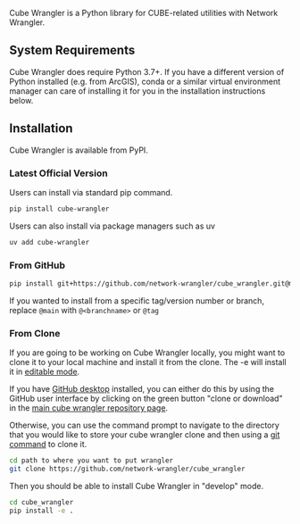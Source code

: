 Cube Wrangler is a Python library for CUBE-related utilities with Network Wrangler.

## System Requirements
Cube Wrangler does require Python 3.7+. If you have a different version of Python installed (e.g. from ArcGIS), conda or a similar virtual environment manager can care of installing it for you in the installation instructions below.

## Installation
Cube Wrangler is available from PyPI.

### Latest Official Version
Users can install via standard pip command.
```bash
pip install cube-wrangler
```

Users can also install via package managers such as uv
```bash
uv add cube-wrangler
```

### From GitHub
```bash
pip install git+https://github.com/network-wrangler/cube_wrangler.git@main#egg=cube_wrangler
```

If you wanted to install from a specific tag/version number or branch, replace `@main` with `@<branchname>`  or `@tag`

### From Clone

If you are going to be working on Cube Wrangler locally, you might want to clone it to your local machine and install it from the clone.  The -e will install it in [editable mode](https://pip.pypa.io/en/stable/reference/pip_install/?highlight=editable#editable-installs).

If you have [GitHub desktop](https://desktop.github.com/) installed, you can either do this by using the GitHub user interface by clicking on the green button "clone or download" in the [main cube wrangler repository page](https://github.com/network-wrangler/cube_wrangler).

Otherwise, you can use the command prompt to navigate to the directory that you would like to store your cube wrangler clone and then using a [git command](https://git-scm.com/downloads) to clone it.

```bash
cd path to where you want to put wrangler
git clone https://github.com/network-wrangler/cube_wrangler
```

Then you should be able to install Cube Wrangler in "develop" mode.

```bash
cd cube_wrangler
pip install -e .
```
